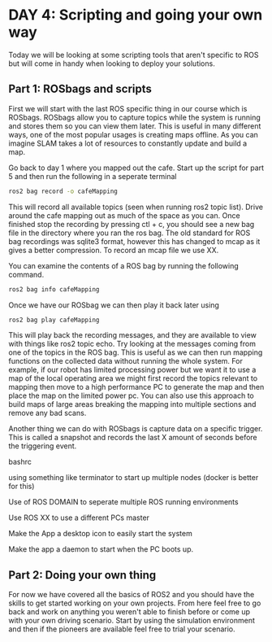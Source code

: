 # DAY 4: Scripting and going your own way

Today we will be looking at some scripting tools that aren't specific to ROS but will come in handy when looking to deploy your solutions.

## Part 1: ROSbags and scripts

First we will start with the last ROS specific thing in our course which is ROSbags. ROSbags allow you to capture topics while the system is running and stores them so you can view them later. This is useful in many different ways, one of the most popular usages is creating maps offline. As you can imagine SLAM takes a lot of resources to constantly update and build a map.

Go back to day 1 where you mapped out the cafe. Start up the script for part 5 and then run the following in a seperate terminal

```sh
ros2 bag record -o cafeMapping
```

This will record all available topics (seen when running ros2 topic list). Drive around the cafe mapping out as much of the space as you can. Once finished stop the recording by pressing ctl + c, you should see a new bag file in the directory where you ran the ros bag. The old standard for ROS bag recordings was sqlite3 format, however this has changed to mcap as it gives a better compression. To record an mcap file we use XX.

You can examine the contents of a ROS bag by running the following command.

```sh
ros2 bag info cafeMapping
```

Once we have our ROSbag we can then play it back later using

```sh
ros2 bag play cafeMapping
```

This will play back the recording messages, and they are available to view with things like ros2 topic echo. Try looking at the messages coming from one of the topics in the ROS bag. This is useful as we can then run mapping functions on the collected data without running the whole system. For example, if our robot has limited processing power but we want it to use a map of the local operating area we might first record the topics relevant to mapping then move to a high performance PC to generate the map and then place the map on the limited power pc. You can also use this approach to build maps of large areas breaking the mapping into multiple sections and remove any bad scans.

Another thing we can do with ROSbags is capture data on a specific trigger. This is called a snapshot and records the last X amount of seconds before the triggering event.


bashrc


using something like terminator to start up multiple nodes (docker is better for this)


Use of ROS DOMAIN to seperate multiple ROS running environments


Use ROS XX to use a different PCs master


Make the App a desktop icon to easily start the system



Make the app a daemon to start when the PC boots up.

## Part 2: Doing your own thing

For now we have covered all the basics of ROS2 and you should have the skills to get started working on your own projects. From here feel free to go back and work on anything you weren't able to finish before or come up with your own driving scenario. Start by using the simulation environment and then if the pioneers are available feel free to trial your scenario.